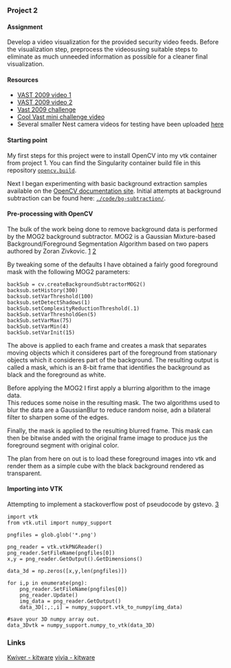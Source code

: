 ### Project 2

#### Assignment
Develop a video visualization for the provided security video feeds. Before
the visualization step, preprocess the videosusing suitable steps to eliminate
as much unneeded information as possible for a cleaner final visualization.

#### Resources
* [VAST 2009 video
  1](http://avida.cs.wright.edu/courses/CEG7560/VASTChallenge2009-M3-VIDEOPART1.mov)
* [VAST 2009 video
  2](http://avida.cs.wright.edu/courses/CEG7560/VASTChallenge2009-M3-VIDEOPART2.mov)
* [Vast 2009
  challenge](https://www.cs.umd.edu/hcil/varepository/VAST%20Challenge%202009/challenges/MC3%20-%20Video%20Analysis/)
* [Cool Vast mini challenge
  video](https://www.vis.uni-stuttgart.de/forschung/visual_analytics/visuelle_analyse_videostroeme/vast_challenge_2009/index.html)
* Several smaller Nest camera videos for testing have been uploaded
  [here](../master/videos)

#### Starting point
My first steps for this project were to install OpenCV into my vtk container
from project 1.  You can find the Singularity container build file in this
repository [`opencv.build`](../master/opencv.build).

Next I began experimenting with basic background extraction samples available on the
[OpenCV documentation
site](https://docs.opencv.org/4.1.0/db/d5c/tutorial_py_bg_subtraction.html).
Initial attempts at background subtraction can be found here:
[`./code/bg-subtraction/`](../master/code/bg-subtraction/).

#### Pre-processing with OpenCV
The bulk of the work being done to remove background data is performed by the
MOG2 background subtractor.  MOG2 is a Gaussian Mixture-based
Background/Foreground Segmentation Algorithm based on two papers authored by
Zoran Zivkovic. [1](http://www.zoranz.net/Publications/zivkovicPRL2006.pdf) [2](http://www.zoranz.net/Publications/zivkovic2004ICPR.pdf)

By tweaking some of the defaults I have obtained a
fairly good foreground mask with the following MOG2 parameters:
```
backSub = cv.createBackgroundSubtractorMOG2()
backsub.setHistory(300)
backsub.setVarThreshold(100)
backsub.setDetectShadows(1)
backSub.setComplexityReductionThreshold(.1)
backSub.setVarThresholdGen(5)
backSub.setVarMax(75)
backSub.setVarMin(4)
backSub.setVarInit(15)
```

The above is applied to each frame and creates a mask that separates moving
objects which it consideres part of the foreground from stationary objects which
it consideres part of the background.  The resulting output is called a mask,
which is an 8-bit frame that identifies the background as black and the
foreground as white.

Before applying the MOG2 I first apply a blurring algorithm to the image data.  
This reduces some noise in the resulting mask.  The two algorithms used to blur
the data are a GaussianBlur to reduce random noise, adn a bilateral filter to
sharpen some of the edges.

Finally, the mask is applied to the resulting blurred frame.  This mask can then
be bitwise anded with the original frame image to produce jus the foreground
segment with original color.

The plan from here on out is to load these foreground images into vtk and render
them as a simple cube with the black background rendered as transparent.

#### Importing into VTK
Attempting to implement a stackoverflow post of pseudocode by gstevo. [3](https://stackoverflow.com/questions/35965273/load-sequence-of-pngs-into-vtkimagedata-for-3d-volume-render-using-python)
```
import vtk
from vtk.util import numpy_support

pngfiles = glob.glob('*.png')

png_reader = vtk.vtkPNGReader()
png_reader.SetFileName(pngfiles[0])
x,y = png_reader.GetOutput().GetDimensions()

data_3d = np.zeros([x,y,len(pngfiles)])

for i,p in enumerate(png):
    png_reader.SetFileName(pngfiles[0])
    png_reader.Update()
    img_data = png_reader.GetOutput()
    data_3D[:,:,i] = numpy_support.vtk_to_numpy(img_data)

#save your 3D numpy array out.
data_3Dvtk = numpy_support.numpy_to_vtk(data_3D)
```

### Links
[Kwiver - kitware](https://github.com/Kitware/kwiver)
[vivia - kitware](https://github.com/Kitware/vivia)
